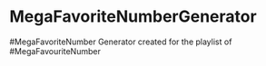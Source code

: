 # MegaFavoriteNumberGenerator
 #MegaFavoriteNumber Generator
 created for the playlist of #MegaFavouriteNumber